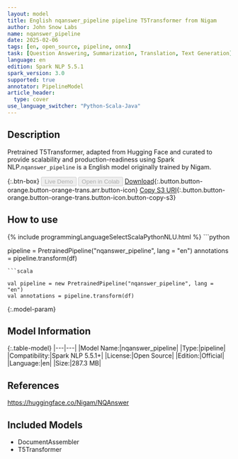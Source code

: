 ```yaml
---
layout: model
title: English nqanswer_pipeline pipeline T5Transformer from Nigam
author: John Snow Labs
name: nqanswer_pipeline
date: 2025-02-06
tags: [en, open_source, pipeline, onnx]
task: [Question Answering, Summarization, Translation, Text Generation]
language: en
edition: Spark NLP 5.5.1
spark_version: 3.0
supported: true
annotator: PipelineModel
article_header:
  type: cover
use_language_switcher: "Python-Scala-Java"
---
```


## Description

Pretrained T5Transformer, adapted from Hugging Face and curated to provide scalability and production-readiness using Spark NLP.`nqanswer_pipeline` is a English model originally trained by Nigam.

{:.btn-box}
<button class="button button-orange" disabled>Live Demo</button>
<button class="button button-orange" disabled>Open in Colab</button>
[Download](https://s3.amazonaws.com/auxdata.johnsnowlabs.com/public/models/nqanswer_pipeline_en_5.5.1_3.0_1738807276176.zip){:.button.button-orange.button-orange-trans.arr.button-icon}
[Copy S3 URI](s3://auxdata.johnsnowlabs.com/public/models/nqanswer_pipeline_en_5.5.1_3.0_1738807276176.zip){:.button.button-orange.button-orange-trans.button-icon.button-copy-s3}

## How to use



<div class="tabs-box" markdown="1">
{% include programmingLanguageSelectScalaPythonNLU.html %}
```python

pipeline = PretrainedPipeline("nqanswer_pipeline", lang = "en")
annotations =  pipeline.transform(df)   

```
```scala

val pipeline = new PretrainedPipeline("nqanswer_pipeline", lang = "en")
val annotations = pipeline.transform(df)

```
</div>

{:.model-param}
## Model Information

{:.table-model}
|---|---|
|Model Name:|nqanswer_pipeline|
|Type:|pipeline|
|Compatibility:|Spark NLP 5.5.1+|
|License:|Open Source|
|Edition:|Official|
|Language:|en|
|Size:|287.3 MB|

## References

https://huggingface.co/Nigam/NQAnswer

## Included Models

- DocumentAssembler
- T5Transformer